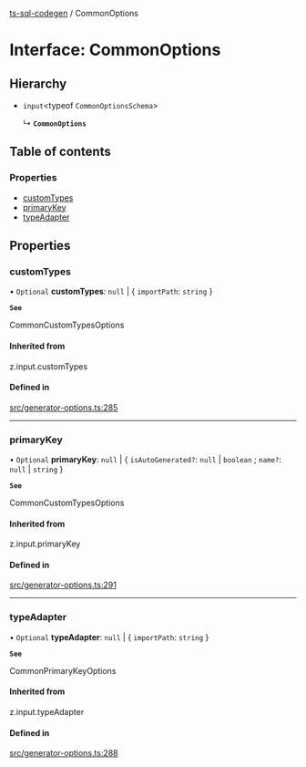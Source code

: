 [ts-sql-codegen](../README.md) / CommonOptions

# Interface: CommonOptions

## Hierarchy

- `input`\<typeof `CommonOptionsSchema`\>

  ↳ **`CommonOptions`**

## Table of contents

### Properties

- [customTypes](CommonOptions.md#customtypes)
- [primaryKey](CommonOptions.md#primarykey)
- [typeAdapter](CommonOptions.md#typeadapter)

## Properties

### customTypes

• `Optional` **customTypes**: ``null`` \| \{ `importPath`: `string`  }

**`See`**

CommonCustomTypesOptions

#### Inherited from

z.input.customTypes

#### Defined in

[src/generator-options.ts:285](https://github.com/lorefnon/ts-sql-codegen/blob/e58eed00df9c6d2d18a73ca44cce2dac9ee007b5/src/generator-options.ts#L285)

___

### primaryKey

• `Optional` **primaryKey**: ``null`` \| \{ `isAutoGenerated?`: ``null`` \| `boolean` ; `name?`: ``null`` \| `string`  }

**`See`**

CommonCustomTypesOptions

#### Inherited from

z.input.primaryKey

#### Defined in

[src/generator-options.ts:291](https://github.com/lorefnon/ts-sql-codegen/blob/e58eed00df9c6d2d18a73ca44cce2dac9ee007b5/src/generator-options.ts#L291)

___

### typeAdapter

• `Optional` **typeAdapter**: ``null`` \| \{ `importPath`: `string`  }

**`See`**

CommonPrimaryKeyOptions

#### Inherited from

z.input.typeAdapter

#### Defined in

[src/generator-options.ts:288](https://github.com/lorefnon/ts-sql-codegen/blob/e58eed00df9c6d2d18a73ca44cce2dac9ee007b5/src/generator-options.ts#L288)
